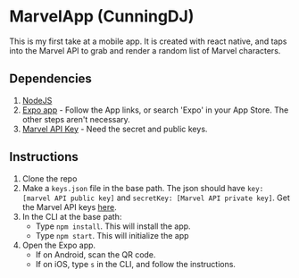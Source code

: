 # MarvelApp (CunningDJ)

This is my first take at a mobile app.  It is created with react native, and taps into the Marvel API to grab and render a random list of Marvel characters.

## Dependencies
1. [NodeJS](https://nodejs.org/en/download/)
2. [Expo app](https://expo.io/learn) - Follow the App links, or search 'Expo' in your App Store. The other steps aren't necessary.
3. [Marvel API Key](https://developer.marvel.com/account) - Need the secret and public keys.

## Instructions
1. Clone the repo
2. Make a `keys.json` file in the base path.  The json should have `key: [marvel API public key]` and `secretKey: [Marvel API private key]`.  Get the Marvel API keys [here](https://developer.marvel.com/account).
3. In the CLI at the base path:
    * Type `npm install`.  This will install the app.
    * Type `npm start`.  This will initialize the app
4. Open the Expo app.
    * If on Android, scan the QR code.
    * If on iOS, type `s` in the CLI, and follow the instructions.
